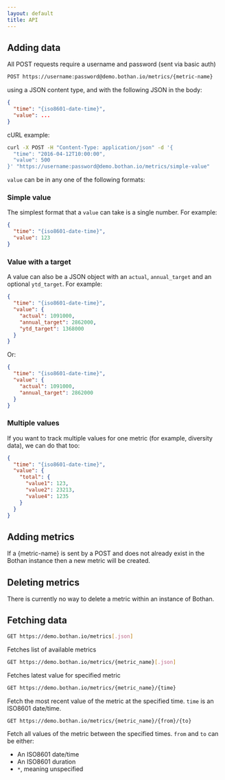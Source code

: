```yaml
---
layout: default
title: API
---
```


## Adding data

All POST requests require a username and password (sent via basic auth)

```bash
POST https://username:password@demo.bothan.io/metrics/{metric-name}
```

using a JSON content type, and with the following JSON in the body:

```json
{
  "time": "{iso8601-date-time}",
  "value": ...
}
```

cURL example:

```bash
curl -X POST -H "Content-Type: application/json" -d '{
  "time": "2016-04-12T10:00:00",
  "value": 500
}' "https://username:password@demo.bothan.io/metrics/simple-value"
```

`value` can be in any one of the following formats:

### Simple value

The simplest format that a `value` can take is a single number. For example:

```json
{
  "time": "{iso8601-date-time}",
  "value": 123
}
```

### Value with a target

A value can also be a JSON object with an `actual`, `annual_target` and an optional `ytd_target`. For example:

```json
{
  "time": "{iso8601-date-time}",
  "value": {
    "actual": 1091000,
    "annual_target": 2862000,
    "ytd_target": 1368000
  }
}
```

Or:

```json
{
  "time": "{iso8601-date-time}",
  "value": {
    "actual": 1091000,
    "annual_target": 2862000
  }
}
```

### Multiple values

If you want to track multiple values for one metric (for example, diversity data), we can do that too:

```json
{
  "time": "{iso8601-date-time}",
  "value": {
    "total": {
      "value1": 123,
      "value2": 23213,
      "value4": 1235
    }
  }
}
```
## Adding metrics

If a {metric-name} is sent by a POST and does not already exist in the Bothan instance then a new metric will be created.

## Deleting metrics

There is currently no way to delete a metric within an instance of Bothan.

## Fetching data

```bash
GET https://demo.bothan.io/metrics[.json]
```

Fetches list of available metrics

```bash
GET https://demo.bothan.io/metrics/{metric_name}[.json]
```

Fetches latest value for specified metric

```bash
GET https://demo.bothan.io/metrics/{metric_name}/{time}
```

Fetch the most recent value of the metric at the specified time. `time` is an ISO8601 date/time.

```bash
GET https://demo.bothan.io/metrics/{metric_name}/{from}/{to}
```

Fetch all values of the metric between the specified times. `from` and `to` can be either:

 * An ISO8601 date/time
 * An ISO8601 duration
 * `*`, meaning unspecified
